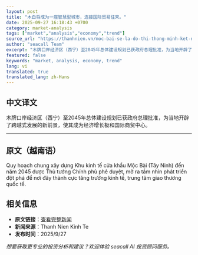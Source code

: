 ```yaml
---
layout: post
title: "木白将成为一座智慧型城市，连接国际贸易往来。"
date: 2025-09-27 16:18:43 +0700
category: market-analysis
tags: ["market","analysis","economy","trend"]
source_url: "https://thanhnien.vn/moc-bai-se-la-do-thi-thong-minh-ket-noi-giao-thuong-quoc-te-185250927182920276.htm"
author: "seacall Team"
excerpt: "木牌口岸经济区（西宁）至2045年总体建设规划已获政府总理批准，为当地开辟了跨越式发展的新前景，使其成为经济增长极和国际商贸中心。..."
featured: false
keywords: "market, analysis, economy, trend"
lang: vi
translated: true
translated_lang: zh-Hans
---
```


## 中文译文

木牌口岸经济区（西宁）至2045年总体建设规划已获政府总理批准，为当地开辟了跨越式发展的新前景，使其成为经济增长极和国际商贸中心。

---

## 原文（越南语）

Quy hoạch chung x&acirc;y dựng Khu kinh tế cửa khẩu Mộc B&agrave;i (T&acirc;y Ninh) đến năm 2045 được Thủ tướng Ch&iacute;nh phủ ph&ecirc; duyệt, mở ra tầm nh&igrave;n ph&aacute;t triển đột ph&aacute; để nơi đ&acirc;y th&agrave;nh cực tăng trưởng kinh tế, trung t&acirc;m giao thương quốc tế.

## 相关信息

- **原文链接**：[查看完整新闻](https://thanhnien.vn/moc-bai-se-la-do-thi-thong-minh-ket-noi-giao-thuong-quoc-te-185250927182920276.htm)
- **新闻来源**：Thanh Nien Kinh Te
- **发布时间**：2025/9/27

*想要获取更专业的投资分析和建议？欢迎体验 seacall AI 投资顾问服务。*
